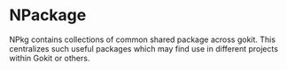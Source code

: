 NPackage
===========
NPkg contains collections of common shared package across gokit. This centralizes such useful packages which may find 
use in different projects within Gokit or others.